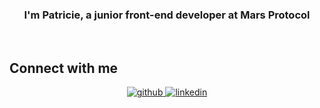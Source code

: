 ### <div align="center">I'm Patricie, a junior front-end developer at Mars Protocol</div>  
  
<br/>  

## Connect with me  
<div align="center">
<a href="https://github.com/Patricie29" target="_blank">
<img src=https://img.shields.io/badge/github-%2324292e.svg?&style=for-the-badge&logo=github&logoColor=white alt=github style="margin-bottom: 5px;" />
</a>
<a href="https://www.linkedin.com/in/patricie-bakosova-9a7107270/" target="_blank">
<img src=https://img.shields.io/badge/linkedin-%231E77B5.svg?&style=for-the-badge&logo=linkedin&logoColor=white alt=linkedin style="margin-bottom: 5px;" />
</a>  
</div>  
  
